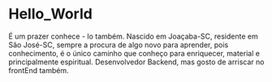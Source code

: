# Hello_World
É um prazer conhece - lo também.
Nascido em Joaçaba-SC, residente em São José-SC, sempre a procura de algo novo para aprender, pois conhecimento, é o único caminho que conheço para enriquecer, material e principalmente espiritual.
Desenvolvedor Backend, mas gosto de arriscar no frontEnd também.
